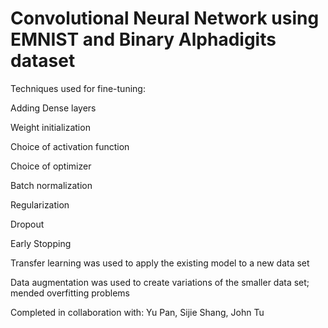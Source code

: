 # Convolutional Neural Network using EMNIST and Binary Alphadigits dataset


Techniques used for fine-tuning:

Adding Dense layers

Weight initialization

Choice of activation function

Choice of optimizer

Batch normalization

Regularization

Dropout

Early Stopping

Transfer learning was used to apply the existing model to a new data set

Data augmentation was used to create variations of the smaller data set; mended overfitting problems


Completed in collaboration with:
Yu Pan, 
Sijie Shang, 
John Tu

